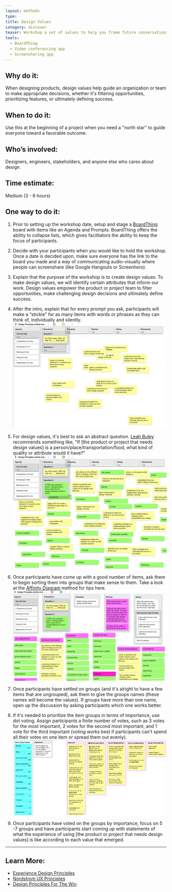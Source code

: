 ```yaml
---
layout: methods
type:
title: Design Values
category: discover
teaser: Workshop a set of values to help you frame future conversations around product success.
tools:
  - BoardThing
  - Video conferencing app
  - Screensharing app
---
```



## Why do it:

When designing products, design values help guide an organization or team to make appropriate decisions, whether it's filtering opportunities, prioritizing features, or ultimately defining success.

## When to do it:

Use this at the beginning of a project when you need a "north star" to guide everyone toward a favorable outcome.

## Who’s involved:

Designers, engineers, stakeholders, and anyone else who cares about design.

## Time estimate:

Medium (3 - 6 hours)

## One way to do it:

1. Prior to setting up the workshop date, setup and stage a [BoardThing](http://boardthing.com/main) board with items like an Agenda and Prompts. BoardThing offers the ability to collapse lists, which gives facilitators the ability to keep the focus of participants.

2. Decide with your participants when you would like to hold the workshop. Once a date is decided upon, make sure everyone has the link to the board you made and a way of communicating audio-visually where people can screenshare (like Google Hangouts or Screenhero).

3. Explain that the purpose of the workshop is to create design values. To make design values, we will identify certain attributes that inform our work. Design values empower the product or project team to filter opportunities, make challenging design decisions and ultimately define success.

4. After the intro, explain that for every prompt you ask, participants will make a “stickie” for as many items with words or phrases as they can think of, individually and silently.
    ![generate ideas on individual stickies in Board Thing](/img/methods/dv1.png)

5. For design values, it's best to ask an abstract question. [Leah Buley](http://leahbuley.com/) recommends something like, "If [the product or project that needs design values] is a person/place/transportation/food, what kind of quality or attribute would it have?"
    ![design values words and dot voting with Board Thing](/img/methods/dv2.png)

6. Once participants have come up with a good number of items, ask them to begin sorting them into groups that make sense to them. Take a look at the [Affinity Diagram](/methods/affinity-diagram/) method for tips here.
    ![design values words and clustering with Board Thing](/img/methods/dv3.png)

7. Once participants have settled on groups (and it's alright to have a few items that are ungrouped), ask them to give the groups names (these names will become the values). If groups have more than one name, open up the discussion by asking participants which one works better.

8. If it's needed to prioritize the item groups in terms of importance, use dot voting. Assign participants a finite number of votes, such as 3 votes for the most important, 2 votes for the second most important, and 1 vote for the third important (voting works best if participants can't spend all their votes on one item or spread them out evenly).
    ![design values words refined with Board Thing](/img/methods/dv4.png)

9. Once participants have voted on the groups by importance, focus on 5 -7 groups and have participants start coming up with statements of what the experience of using [the product or project that needs design values] is like according to each value that emerged.


---

## Learn More:

* [Experience Design Principles](https://uxthink.wordpress.com/2011/02/01/expereince-design-principles/)
* [Nordstrom UX Principles](http://www.justinmarxdesign.com/nordstrom-ux-principles)
* [Design Principles For The Win](http://www.designprinciplesftw.com)
